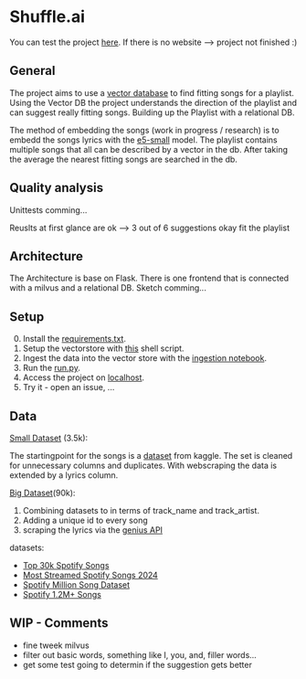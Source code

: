 # Shuffle.ai
You can test the project [here]().
If there is no website --> project not finished :) 

## General
The project aims to use a [vector database](https://milvus.io/docs/install_standalone-docker.md) to find fitting songs for a playlist. Using the Vector DB the project understands the direction of the playlist and can suggest really fitting songs. Building up the Playlist with a relational DB. 

The method of embedding the songs (work in progress / research) is to embedd the songs lyrics with the [e5-small](https://huggingface.co/intfloat/multilingual-e5-small) model. The playlist contains multiple songs that all can be described by a vector in the db. After taking the average the nearest fitting songs are searched in the db. 

## Quality analysis
Unittests comming...

Reuslts at first glance are ok --> 3 out of 6 suggestions okay fit the playlist

## Architecture
The Architecture is base on Flask. There is one frontend that is connected with a milvus and a relational DB.
Sketch comming...

## Setup
0. Install the [requirements.txt](https://github.com/kirbs-btw/shuffle.ai/blob/main/requirements.txt).
1. Setup the vectorstore with [this](https://github.com/kirbs-btw/shuffle.ai/blob/main/milvus/setup.sh) shell script.
2. Ingest the data into the vector store with the [ingestion notebook](https://github.com/kirbs-btw/shuffle.ai/blob/main/song_data/data_ingestion/data_ingestion.ipynb).
3. Run the [run.py](https://github.com/kirbs-btw/shuffle.ai/blob/main/run.py).
4. Access the project on [localhost](http://localhost:5000/).
5. Try it - open an issue, ...


## Data
[Small Dataset](https://raw.githubusercontent.com/kirbs-btw/shuffle.ai/refs/heads/main/song_data/old_data_preprocessing/song_data.csv) (3.5k):

The startingpoint for the songs is a [dataset](https://www.kaggle.com/datasets/joebeachcapital/30000-spotify-songs) from kaggle. The set is cleaned for unnecessary columns and duplicates. With webscraping the data is extended by a lyrics column.

[Big Dataset](https://github.com/kirbs-btw/shuffle.ai/tree/main/song_data/big_data_scraping)(90k): 
1. Combining datasets to in terms of track_name and track_artist.
2. Adding a unique id to every song
3. scraping the lyrics via the [genius API](https://genius.com/)

datasets:
- [Top 30k Spotify Songs](https://www.kaggle.com/datasets/joebeachcapital/30000-spotify-songs)
- [Most Streamed Spotify Songs 2024](https://www.kaggle.com/datasets/nelgiriyewithana/most-streamed-spotify-songs-2024)
- [Spotify Million Song Dataset](https://www.kaggle.com/datasets/notshrirang/spotify-million-song-dataset)
- [Spotify 1.2M+ Songs](https://www.kaggle.com/datasets/rodolfofigueroa/spotify-12m-songs)



## WIP - Comments
- fine tweek milvus 
- filter out basic words, something like I, you, and, filler words...
- get some test going to determin if the suggestion gets better